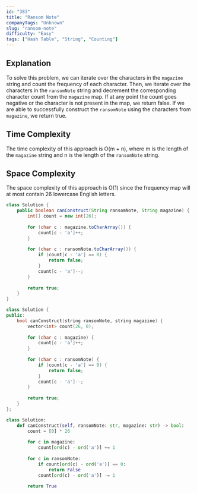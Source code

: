 ```yaml
---
id: "383"
title: "Ransom Note"
companyTags: "Unknown"
slug: "ransom-note"
difficulty: "Easy"
tags: ["Hash Table", "String", "Counting"]
---
```


## Explanation
To solve this problem, we can iterate over the characters in the `magazine` string and count the frequency of each character. Then, we iterate over the characters in the `ransomNote` string and decrement the corresponding character count from the `magazine` map. If at any point the count goes negative or the character is not present in the map, we return false. If we are able to successfully construct the `ransomNote` using the characters from `magazine`, we return true.

## Time Complexity
The time complexity of this approach is O(m + n), where m is the length of the `magazine` string and n is the length of the `ransomNote` string.

## Space Complexity
The space complexity of this approach is O(1) since the frequency map will at most contain 26 lowercase English letters.
```java
class Solution {
    public boolean canConstruct(String ransomNote, String magazine) {
        int[] count = new int[26];
        
        for (char c : magazine.toCharArray()) {
            count[c - 'a']++;
        }
        
        for (char c : ransomNote.toCharArray()) {
            if (count[c - 'a'] == 0) {
                return false;
            }
            count[c - 'a']--;
        }
        
        return true;
    }
}
```

```cpp
class Solution {
public:
    bool canConstruct(string ransomNote, string magazine) {
        vector<int> count(26, 0);
        
        for (char c : magazine) {
            count[c - 'a']++;
        }
        
        for (char c : ransomNote) {
            if (count[c - 'a'] == 0) {
                return false;
            }
            count[c - 'a']--;
        }
        
        return true;
    }
};
```

```python
class Solution:
    def canConstruct(self, ransomNote: str, magazine: str) -> bool:
        count = [0] * 26
        
        for c in magazine:
            count[ord(c) - ord('a')] += 1
        
        for c in ransomNote:
            if count[ord(c) - ord('a')] == 0:
                return False
            count[ord(c) - ord('a')] -= 1
        
        return True
```